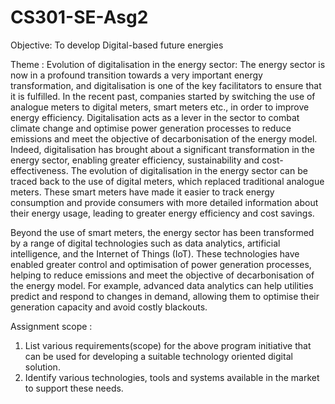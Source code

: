 # CS301-SE-Asg2
Objective: To develop Digital-based future energies

Theme : Evolution of digitalisation in the energy sector:
The energy sector is now in a profound transition towards a very important energy
transformation, and digitalisation is one of the key facilitators to ensure that it is fulfilled. In
the recent past, companies started by switching the use of analogue meters to digital meters,
smart meters etc., in order to improve energy efficiency.
Digitalisation acts as a lever in the sector to combat climate change and optimise power
generation processes to reduce emissions and meet the objective of decarbonisation of the
energy model.
Indeed, digitalisation has brought about a significant transformation in the energy sector, enabling greater efficiency, sustainability and cost-effectiveness. The evolution of digitalisation in the energy sector can be traced back to the use of digital meters, which replaced traditional analogue meters. These smart meters have made it easier to track energy consumption and provide consumers with more detailed information about their energy usage, leading to greater energy efficiency and cost savings.

Beyond the use of smart meters, the energy sector has been transformed by a range of digital technologies such as data analytics, artificial intelligence, and the Internet of Things (IoT). These technologies have enabled greater control and optimisation of power generation processes, helping to reduce emissions and meet the objective of decarbonisation of the energy model. For example, advanced data analytics can help utilities predict and respond to changes in demand, allowing them to optimise their generation capacity and avoid costly blackouts.

Assignment scope :
1. List various requirements(scope) for the above program initiative that can be used for
developing a suitable technology oriented digital solution.
2. Identify various technologies, tools and systems available in the market to support these
needs.
